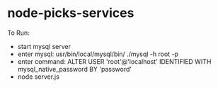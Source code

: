 # node-picks-services

To Run:
- start mysql server
- enter mysql: usr/bin/local/mysql/bin/ ./mysql -h root -p
- enter command: ALTER USER 'root'@'localhost' IDENTIFIED WITH mysql_native_password BY 'password'
- node server.js
